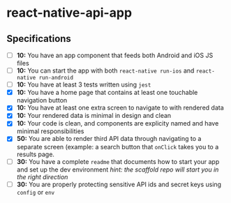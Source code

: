 # react-native-api-app

## Specifications

- [ ] __10:__ You have an app component that feeds both Android and iOS JS files
- [ ] __10:__ You can start the app with both `react-native run-ios` and `react-native run-android`
- [ ] __10:__ You have at least 3 tests written using `jest`
- [x] __10:__ You have a home page that contains at least one touchable navigation button
- [x] __10:__ You have at least one extra screen to navigate to with rendered data
- [x] __10:__ Your rendered data is minimal in design and clean
- [x] __10:__ Your code is clean, and components are explicity named and have minimal responsibilities
- [x] __50:__ You are able to render third API data through navigating to a separate screen (example: a search button that `onClick` takes you to a results page.
- [ ] __30:__ You have a complete `readme` that documents how to start your app and set up the dev environment *hint: the scaffold repo will start you in the right direction*
- [ ] __30:__ You are properly protecting sensitive API ids and secret keys using `config` or `env`
